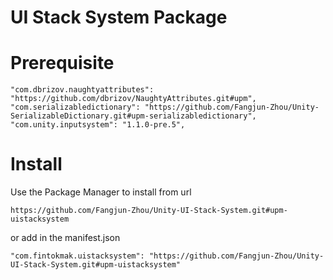 # UI Stack System Package

# Prerequisite

```
"com.dbrizov.naughtyattributes": "https://github.com/dbrizov/NaughtyAttributes.git#upm",
"com.serializabledictionary": "https://github.com/Fangjun-Zhou/Unity-SerializableDictionary.git#upm-serializabledictionary",
"com.unity.inputsystem": "1.1.0-pre.5",

```

# Install

Use the Package Manager to install from url

`https://github.com/Fangjun-Zhou/Unity-UI-Stack-System.git#upm-uistacksystem`

or add in the manifest.json

`"com.fintokmak.uistacksystem": "https://github.com/Fangjun-Zhou/Unity-UI-Stack-System.git#upm-uistacksystem"`